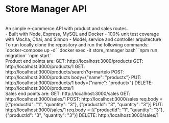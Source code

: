 # Store Manager API
<br>
An simple e-commerce API with product and sales routes.
<br>
- Built with Node, Express, MySQL and Docker
- 100% unit test coverage with Mocha, Chai, and Sinnon
- Model, service and controller arquitecture
<br>
To run locally clone the repository and run the following commands:
`docker-compose up -d`
`docker exec -it store_manager bash`
`npm run migration`
`npm start`
<br>
Product end points are:
GET: http://localhost:3000/products
GET: http://localhost:3000/products/1
GET: http://localhost:3000/products/search?q=martelo
POST: http://localhost:3000/products body={"name": "productx"}
PUT: http://localhost:3000/products/1 body={"name": "productx"}
DELETE: http://localhost:3000/products/1
<br>
Sales end points are:
GET: http://localhost:3000/sales
GET: http://localhost:3000/sales/1
POST: http://localhost:3000/sales 
req.body = [{"productId": "1", "quantity": "3"}, {"productId": "3", "quantity": "3"}]
PUT: http://localhost:3000/sales/1 
req.body = [{"productId": "1", "quantity": "3"}, {"productId": "3", "quantity": "3"}]
DELETE: http://localhost:3000/sales/1
